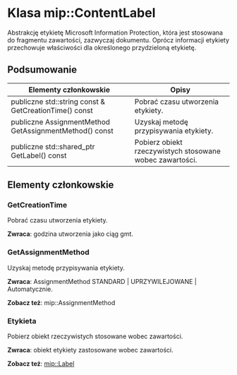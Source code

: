 # <a name="class-mipcontentlabel"></a>Klasa mip::ContentLabel 
Abstrakcję etykietę Microsoft Information Protection, która jest stosowana do fragmentu zawartości, zazwyczaj dokumentu.
Oprócz informacji etykiety przechowuje właściwości dla określonego przydzieloną etykietę.
  
## <a name="summary"></a>Podsumowanie
 Elementy członkowskie                        | Opisy                                
--------------------------------|---------------------------------------------
 publiczne std::string const & GetCreationTime() const  |  Pobrać czasu utworzenia etykiety.
 publiczne AssignmentMethod GetAssignmentMethod() const  |  Uzyskaj metodę przypisywania etykiety.
publiczne std::shared_ptr<Label> GetLabel() const  |  Pobierz obiekt rzeczywistych stosowane wobec zawartości.
  
## <a name="members"></a>Elementy członkowskie
  
### <a name="getcreationtime"></a>GetCreationTime
Pobrać czasu utworzenia etykiety.

  
**Zwraca**: godzina utworzenia jako ciąg gmt.
  
### <a name="getassignmentmethod"></a>GetAssignmentMethod
Uzyskaj metodę przypisywania etykiety.

  
**Zwraca**: AssignmentMethod STANDARD | UPRZYWILEJOWANE | Automatycznie. 
  
**Zobacz też**: mip::AssignmentMethod
  
### <a name="label"></a>Etykieta
Pobierz obiekt rzeczywistych stosowane wobec zawartości.

  
**Zwraca**: obiekt etykiety zastosowane wobec zawartości. 
  
**Zobacz też**: [mip::Label](class_mip_label.md)